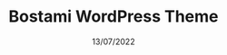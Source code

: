 ---
title: Bostami WordPress Theme
date: 13/07/2022
categories: 
  - WordPress Themes
tags:
  - HTML
  - CSS
  - JavaScript
  - PHP
images: /assets/screencapture-bostami-kkerem-about-2022-08-04-17_58_18.jpg
logo: /assets/logo/bostami.png
madefor: https://bostami.com
preview:
  - icon: fas fa-pager
    label: Index
    url: https://bostami.kkerem.com/about/
---